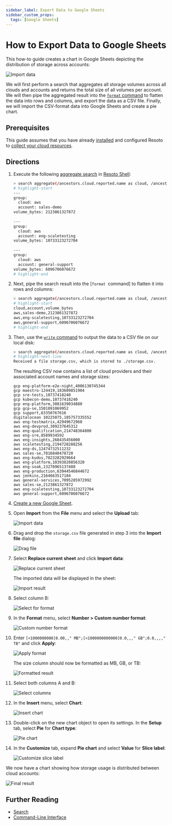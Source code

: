 ```yaml
---
sidebar_label: Export Data to Google Sheets
sidebar_custom_props:
  tags: [Google Sheets]
---
```


# How to Export Data to Google Sheets

This how-to guide creates a chart in Google Sheets depicting the distribution of storage across accounts:

![Import data](./img/00_goal.png)

We will first perform a search that aggregates all storage volumes across all clouds and accounts and returns the total size of all volumes per account. We will then pipe the aggregated result into the [`format` command](../../../reference/cli/format-commands/format.md) to flatten the data into rows and columns, and export the data as a CSV file. Finally, we will import the CSV-format data into Google Sheets and create a pie chart.

## Prerequisites

This guide assumes that you have already [installed](../../../getting-started/install-resoto/index.md) and configured Resoto to [collect your cloud resources](../../../getting-started/configure-cloud-provider-access/index.md).

## Directions

1. Execute the following [aggregate search](../../../concepts/search/aggregation.md) in [Resoto Shell](../../../concepts/components/shell.md):

   ```bash
   > search aggregate(/ancestors.cloud.reported.name as cloud, /ancestors.account.reported.name as account: sum(volume_size * 1024 * 1024 * 1024) as volume_bytes): is(volume)
   # highlight-start
   ​---
   ​group:
   ​  cloud: aws
   ​  account: sales-demo
   ​volume_bytes: 2123861327872
   ​
   ​---
   ​group:
   ​  cloud: aws
   ​  account: eng-scaletesting
   ​volume_bytes: 10733123272704
   ​
   ​---
   ​group:
   ​  cloud: aws
   ​  account: general-support
   ​volume_bytes: 6096706076672
   # highlight-end
   ```

2. Next, pipe the search result into the [`format `command] to flatten it into rows and columns:

   ```bash
   > search aggregate(/ancestors.cloud.reported.name as cloud, /ancestors.account.reported.name as account: sum(volume_size * 1024 * 1024 * 1024) as volume_bytes): is(volume) | format {/group.cloud} {/group.account},{/volume_bytes}
   # highlight-start
   ​cloud,account,volume_bytes
   ​aws,sales-demo,2123861327872
   ​aws,eng-scaletesting,10733123272704
   ​aws,general-support,6096706076672
   # highlight-end
   ```

3. Then, use the [`write` command](.././../../reference/cli/miscellaneous-commands/write.md) to output the data to a CSV file on our local disk:

   ```bash
   > search aggregate(/ancestors.cloud.reported.name as cloud, /ancestors.account.reported.name as account: sum(volume_size * 1024 * 1024 * 1024) as volume_bytes): is(volume) | format {/group.cloud} {/group.account},{/volume_bytes} | write storage.csv
   # highlight-next-line
   ​Received a file storage.csv, which is stored to ./storage.csv.
   ```

   The resulting CSV now contains a list of cloud providers and their associated account names and storage sizes:

   ```csv title="storage.csv"
   gcp eng-platform-e2e-night,4006130745344
   gcp maestro-124419,183609851904
   gcp sre-tests,10737418240
   gcp kubecon-demo,10737418240
   gcp eng-platform,3081639034880
   gcp gcp-se,1501091069952
   gcp support,63350767616
   digitalocean 10225075,185757335552
   aws eng-testmatrix,42949672960
   aws eng-devprod,309237645312
   aws eng-qualification,214748364800
   aws eng-sre,8589934592
   aws eng-insights,268435456000
   aws scaletesting,2194728288256
   aws eng-ds,12474732511232
   aws sales-se,7816840478720
   aws eng-kudos,7823282929664
   aws eng-platform,10393820856320
   aws eng-soak,13278965137408
   aws eng-production,63944546844672
   aws jenkins,2164663517184
   aws general-services,7095285972992
   aws sales-se,2123861327872
   aws eng-scaletesting,10733123272704
   aws general-support,6096706076672
   ```

4. [Create a new Google Sheet](https://docs.google.com/spreadsheets/u/0/create).

5. Open **Import** from the **File** menu and select the **Upload** tab:

   ![Import data](./img/01_import_csv.png)

6. Drag and drop the `storage.csv` file generated in step 3 into the **Import file** dialog:

   ![Drag file](./img/02_import_csv_drag_file.png)

7. Select **Replace current sheet** and click **Import data**:

   ![Replace current sheet](./img/03_import_csv_replace.png)

   The imported data will be displayed in the sheet:

   ![Import result](./img/04_import_result.png)

8. Select column B:

   ![Select for format](./img/05_select_for_format.png)

9. In the **Format** menu, select **Number > Custom number format**:

   ![Custom number format](./img/06_custom_number_format.png)

10. Enter `[<1000000000]0.00,," MB";[<1000000000000]0.0,,," GB";0.0,,,," TB"` and click **Apply**:

    ![Apply format](./img/07_apply_format.png)

    The size column should now be formatted as MB, GB, or TB:

    ![Formatted result](./img/08_format_result.png)

11. Select both columns A and B:

    ![Select columns](./img/09_select_columns.png)

12. In the **Insert** menu, select **Chart**:

    ![Insert chart](./img/10_insert_chart.png)

13. Double-click on the new chart object to open its settings. In the **Setup** tab, select **Pie** for **Chart type**:

    ![Pie chart](./img/11_pie_chart.png)

14. In the **Customize** tab, expand **Pie chart** and select **Value** for **Slice label**:

    ![Customize slice label](./img/12_customize_slice_label.png)

We now have a chart showing how storage usage is distributed between cloud accounts:

![Final result](./img/13_final_result.png)

## Further Reading

- [Search](../../../concepts/search/index.md)
- [Command-Line Interface](../../../reference/cli/index.md)
